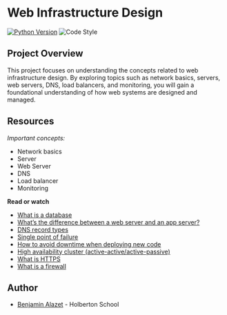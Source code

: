 # Web Infrastructure Design

[![Python Version](https://img.shields.io/badge/python-3.10-blue.svg)](https://www.python.org/downloads/release/python-380/)
![Code Style](https://img.shields.io/badge/code%20style-PEP8-brightgreen.svg)

## Project Overview

This project focuses on understanding the concepts related to web infrastructure design. By exploring topics such as network basics, servers, web servers, DNS, load balancers, and monitoring, you will gain a foundational understanding of how web systems are designed and managed.

## Resources

_Important concepts:_

-   Network basics
-   Server
-   Web Server
-   DNS
-   Load balancer
-   Monitoring

__Read or watch__

-   [What is a database](https://intranet.hbtn.io/rltoken/7Pp0_Mdit6r_ZdRGKAwcqw "What is a database")
-   [What’s the difference between a web server and an app server?](https://intranet.hbtn.io/rltoken/YqKvabbDDtSjnHMV9g1gHw "What's the difference between a web server and an app server?")
-   [DNS record types](https://intranet.hbtn.io/rltoken/kZXE57FUOK-cqmLfN3CWfg "DNS record types")
-   [Single point of failure](https://intranet.hbtn.io/rltoken/56OIJ23o5mqSaSeLEwxzJg "Single point of failure")
-   [How to avoid downtime when deploying new code](https://intranet.hbtn.io/rltoken/lxwkY5pRIVzatMPXwx6yew "How to avoid downtime when deploying new code")
-   [High availability cluster (active-active/active-passive)](https://intranet.hbtn.io/rltoken/rITwKN4AKP1hXZl2FKcAcw "High availability cluster (active-active/active-passive)")
-   [What is HTTPS](https://intranet.hbtn.io/rltoken/iEaO7X54UemiSN9z8TtFVA "What is HTTPS")
-   [What is a firewall](https://intranet.hbtn.io/rltoken/P2A36USOkcekiqHsCzTefQ "What is a firewall")

## Author
* [Benjamin Alazet](https://github.com/Yliaze) - Holberton School
